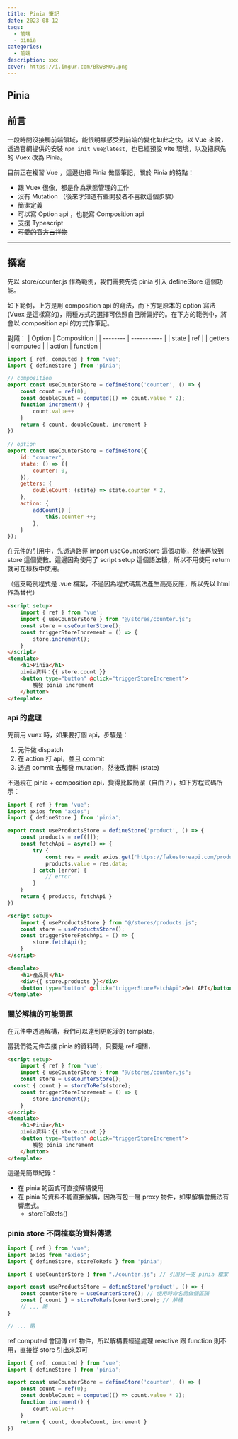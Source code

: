 ```yaml
---
title: Pinia 筆記
date: 2023-08-12 
tags:
  - 前端
  - pinia
categories:
  - 前端
description: xxx
cover: https://i.imgur.com/BkwBMOG.png
---
```


## Pinia 

## 前言
一段時間沒接觸前端領域，能很明顯感受到前端的變化如此之快。以 Vue 來說，透過官網提供的安裝 `npm init vue@latest`，也已經預設 vite 環境，以及把原先的 Vuex 改為 Pinia。

目前正在複習 Vue ，這邊也把 Pinia 做個筆記，關於 Pinia 的特點：
- 跟 Vuex 很像，都是作為狀態管理的工作
- 沒有 Mutation （後來才知道有些開發者不喜歡這個步驟）
- 簡潔定義
- 可以寫 Option api ，也能寫 Composition api
- 支援 Typescript 
- ~~可愛的官方吉祥物~~

----

## 撰寫

先以 store/counter.js 作為範例，我們需要先從 pinia 引入 defineStore 這個功能。

如下範例，上方是用 composition api 的寫法，而下方是原本的 option 寫法 (Vuex 是這樣寫的)，兩種方式的選擇可依照自己所偏好的。在下方的範例中，將會以 composition api 的方式作筆記。

對照：
| Option   | Composition | 
| -------- | ----------- | 
| state    | ref         | 
| getters  | computed    | 
| action   | function    |

```js
import { ref, computed } from 'vue';
import { defineStore } from 'pinia';

// composition 
export const useCounterStore = defineStore('counter', () => {
	const count = ref(0);
	const doubleCount = computed(() => count.value * 2);
	function increment() {
		count.value++
	}
	return { count, doubleCount, increment }
})
  
// option
export const useCounterStore = defineStore({
	id: "counter",
	state: () => ({
		counter: 0,
	}),
	getters: {
		doubleCount: (state) => state.counter * 2,
	},
	action: {
		addCount() {
			this.counter ++;
		},
	}
});
```

在元件的引用中，先透過路徑 import useCounterStore 這個功能，然後再放到 store 這個變數。這邊因為使用了 script setup 這個語法糖，所以不用使用 return 就可在樣板中使用。

（這支範例程式是 .vue 檔案，不過因為程式碼無法產生高亮反應，所以先以 html 作為替代）

```html
<script setup> 
	import { ref } from 'vue'; 
	import { useCounterStore } from "@/stores/counter.js"; 
	const store = useCounterStore(); 
	const triggerStoreIncrement = () => { 
		store.increment(); 
	}
</script> 
<template> 
	<h1>Pinia</h1> 
	pinia資料：{{ store.count }} 
	<button type="button" @click="triggerStoreIncrement">
		觸發 pinia increment
	</button> 
</template> 

```

### api 的處理

先前用 vuex 時，如果要打個 api，步驟是：
1. 元件做 dispatch 
2. 在 action 打 api，並且 commit
3. 透過 commit 去觸發 mutation，然後改資料 (state)

不過現在 pinia + composition api，變得比較簡潔（自由？），如下方程式碼所示：

```js products.js
import { ref } from 'vue';
import axios from "axios";
import { defineStore } from 'pinia';

export const useProductsStore = defineStore('product', () => {
	const products = ref([]);
	const fetchApi = async() => {
		try {
			const res = await axios.get('https://fakestoreapi.com/products');
			products.value = res.data;
		} catch (error) {
			// error
		}
	}
	return { products, fetchApi }
})

```

```html products.vue
<script setup>
	import { useProductsStore } from "@/stores/products.js";
	const store = useProductsStore();
	const triggerStoreFetchApi = () => {
		store.fetchApi();
	}
</script>

<template>
	<h1>產品頁</h1>
	<div>{{ store.products }}</div>
	<button type="button" @click="triggerStoreFetchApi">Get API</button>
</template>

```

### 關於解構的可能問題

在元件中透過解構，我們可以達到更乾淨的 template，


當我們從元件去接 pinia 的資料時，只要是 ref 相關，


```html
<script setup> 
	import { ref } from 'vue'; 
	import { useCounterStore } from "@/stores/counter.js"; 
	const store = useCounterStore(); 
  const { count } = storeToRefs(store); 
	const triggerStoreIncrement = () => { 
		store.increment(); 
	}
</script> 
<template> 
	<h1>Pinia</h1> 
	pinia資料：{{ store.count }} 
	<button type="button" @click="triggerStoreIncrement">
		觸發 pinia increment
	</button> 
</template> 

```

這邊先簡單紀錄：
- 在 pinia 的函式可直接解構使用
- 在 pinia 的資料不能直接解構，因為有包一層 proxy 物件，如果解構會無法有響應式。
	- storeToRefs() 

### pinia store 不同檔案的資料傳遞



```js
import { ref } from 'vue';
import axios from "axios";
import { defineStore, storeToRefs } from 'pinia';

import { useCounterStore } from "./counter.js"; // 引用另一支 pinia 檔案

export const useProductsStore = defineStore('product', () => {
	const counterStore = useCounterStore(); // 使用時命名需做個區隔
	const { count } = storeToRefs(counterStore); // 解構
	// ... 略
}

// ... 略

```

ref computed 會回傳 ref 物件，所以解構要經過處理
reactive 跟 function 則不用，直接從 store 引出來即可



```js counter.js
import { ref, computed } from 'vue';
import { defineStore } from 'pinia';

export const useCounterStore = defineStore('counter', () => {
	const count = ref(0);
	const doubleCount = computed(() => count.value * 2);
	function increment() {
		count.value++
	}
	return { count, doubleCount, increment }
})
```




